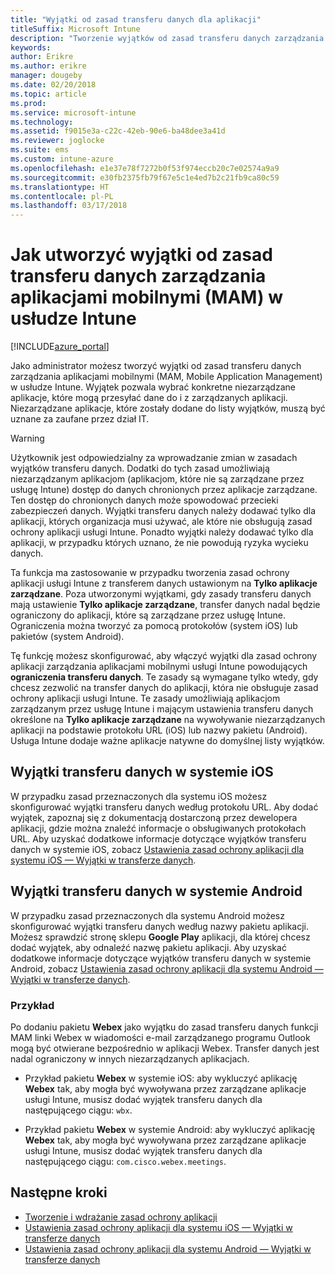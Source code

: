 ```yaml
---
title: "Wyjątki od zasad transferu danych dla aplikacji"
titleSuffix: Microsoft Intune
description: "Tworzenie wyjątków od zasad transferu danych zarządzania aplikacjami mobilnymi (MAM, Mobile Application Management) w usłudze Intune."
keywords: 
author: Erikre
ms.author: erikre
manager: dougeby
ms.date: 02/20/2018
ms.topic: article
ms.prod: 
ms.service: microsoft-intune
ms.technology: 
ms.assetid: f9015e3a-c22c-42eb-90e6-ba48dee3a41d
ms.reviewer: joglocke
ms.suite: ems
ms.custom: intune-azure
ms.openlocfilehash: e1e37e78f7272b0f53f974eccb20c7e02574a9a9
ms.sourcegitcommit: e30fb2375fb79f67e5c1e4ed7b2c21fb9ca80c59
ms.translationtype: HT
ms.contentlocale: pl-PL
ms.lasthandoff: 03/17/2018
---
```

# <a name="how-to-create-exceptions-to-the-intune-mobile-application-management-mam-data-transfer-policy"></a>Jak utworzyć wyjątki od zasad transferu danych zarządzania aplikacjami mobilnymi (MAM) w usłudze Intune

[!INCLUDE[azure_portal](./includes/azure_portal.md)]

Jako administrator możesz tworzyć wyjątki od zasad transferu danych zarządzania aplikacjami mobilnymi (MAM, Mobile Application Management) w usłudze Intune. Wyjątek pozwala wybrać konkretne niezarządzane aplikacje, które mogą przesyłać dane do i z zarządzanych aplikacji. Niezarządzane aplikacje, które zostały dodane do listy wyjątków, muszą być uznane za zaufane przez dział IT. 

>[!WARNING] 
> Użytkownik jest odpowiedzialny za wprowadzanie zmian w zasadach wyjątków transferu danych. Dodatki do tych zasad umożliwiają niezarządzanym aplikacjom (aplikacjom, które nie są zarządzane przez usługę Intune) dostęp do danych chronionych przez aplikacje zarządzane. Ten dostęp do chronionych danych może spowodować przecieki zabezpieczeń danych. Wyjątki transferu danych należy dodawać tylko dla aplikacji, których organizacja musi używać, ale które nie obsługują zasad ochrony aplikacji usługi Intune. Ponadto wyjątki należy dodawać tylko dla aplikacji, w przypadku których uznano, że nie powodują ryzyka wycieku danych.

Ta funkcja ma zastosowanie w przypadku tworzenia zasad ochrony aplikacji usługi Intune z transferem danych ustawionym na **Tylko aplikacje zarządzane**. Poza utworzonymi wyjątkami, gdy zasady transferu danych mają ustawienie **Tylko aplikacje zarządzane**, transfer danych nadal będzie ograniczony do aplikacji, które są zarządzane przez usługę Intune. Ograniczenia można tworzyć za pomocą protokołów (system iOS) lub pakietów (system Android).

Tę funkcję możesz skonfigurować, aby włączyć wyjątki dla zasad ochrony aplikacji zarządzania aplikacjami mobilnymi usługi Intune powodujących **ograniczenia transferu danych**. Te zasady są wymagane tylko wtedy, gdy chcesz zezwolić na transfer danych do aplikacji, która nie obsługuje zasad ochrony aplikacji usługi Intune. Te zasady umożliwiają aplikacjom zarządzanym przez usługę Intune i mającym ustawienia transferu danych określone na **Tylko aplikacje zarządzane** na wywoływanie niezarządzanych aplikacji na podstawie protokołu URL (iOS) lub nazwy pakietu (Android). Usługa Intune dodaje ważne aplikacje natywne do domyślnej listy wyjątków. 

## <a name="ios-data-transfer-exceptions"></a>Wyjątki transferu danych w systemie iOS
W przypadku zasad przeznaczonych dla systemu iOS możesz skonfigurować wyjątki transferu danych według protokołu URL. Aby dodać wyjątek, zapoznaj się z dokumentacją dostarczoną przez dewelopera aplikacji, gdzie można znaleźć informacje o obsługiwanych protokołach URL. Aby uzyskać dodatkowe informacje dotyczące wyjątków transferu danych w systemie iOS, zobacz [Ustawienia zasad ochrony aplikacji dla systemu iOS — Wyjątki w transferze danych](app-protection-policy-settings-ios.md#data-transfer-exemptions).

## <a name="android-data-transfer-exceptions"></a>Wyjątki transferu danych w systemie Android
W przypadku zasad przeznaczonych dla systemu Android możesz skonfigurować wyjątki transferu danych według nazwy pakietu aplikacji. Możesz sprawdzić stronę sklepu **Google Play** aplikacji, dla której chcesz dodać wyjątek, aby odnaleźć nazwę pakietu aplikacji. Aby uzyskać dodatkowe informacje dotyczące wyjątków transferu danych w systemie Android, zobacz [Ustawienia zasad ochrony aplikacji dla systemu Android — Wyjątki w transferze danych](app-protection-policy-settings-android.md#data-transfer-exemptions).

### <a name="example"></a>Przykład
Po dodaniu pakietu **Webex** jako wyjątku do zasad transferu danych funkcji MAM linki Webex w wiadomości e-mail zarządzanego programu Outlook mogą być otwierane bezpośrednio w aplikacji Webex. Transfer danych jest nadal ograniczony w innych niezarządzanych aplikacjach.

- Przykład pakietu **Webex** w systemie iOS: aby wykluczyć aplikację **Webex** tak, aby mogła być wywoływana przez zarządzane aplikacje usługi Intune, musisz dodać wyjątek transferu danych dla następującego ciągu: <code>wbx</code>.

- Przykład pakietu **Webex** w systemie Android: aby wykluczyć aplikację **Webex** tak, aby mogła być wywoływana przez zarządzane aplikacje usługi Intune, musisz dodać wyjątek transferu danych dla następującego ciągu: <code>com.cisco.webex.meetings</code>. 

## <a name="next-steps"></a>Następne kroki

- [Tworzenie i wdrażanie zasad ochrony aplikacji](app-protection-policies.md)
- [Ustawienia zasad ochrony aplikacji dla systemu iOS — Wyjątki w transferze danych](app-protection-policy-settings-ios.md#data-transfer-exemptions)
- [Ustawienia zasad ochrony aplikacji dla systemu Android — Wyjątki w transferze danych](app-protection-policy-settings-android.md#data-transfer-exemptions)
